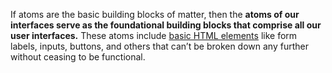 If atoms are the basic building blocks of matter, then the **atoms of our interfaces serve as the foundational building blocks that comprise all our
user interfaces.** These atoms include [basic HTML elements](https://developer.mozilla.org/en-US/docs/Web/HTML/Element) like form labels, inputs,
buttons, and others that can’t be broken down any further without ceasing to be functional.
